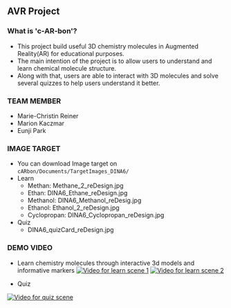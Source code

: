 ## AVR Project

### What is 'c-AR-bon'?

+ This project build useful 3D chemistry molecules in Augmented Reality(AR) for educational purposes. 
+ The main intention of the project is to allow users to understand and learn chemical molecule structure. 
+ Along with that, users are able to interact with 3D molecules and solve several quizzes to help users understand it better.

### TEAM MEMBER
+ Marie-Christin Reiner
+ Marion Kaczmar
+ Eunji Park  

### IMAGE TARGET
+ You can download Image target on `cARbon/Documents/TargetImages_DINA6/`
+ Learn
  + Methan: Methane_2_reDesign.jpg
  + Ethan: DINA6_Ethane_reDesign.jpg
  + Methanol: DINA6_Methanol_reDesig.jpg
  + Ethanol: Ethanol_2_reDesign.jpg
  + Cyclopropan: DINA6_Cyclopropan_reDesign.jpg
+ Quiz
  + DINA6_quizCard_reDesign.jpg

### DEMO VIDEO
+ Learn chemistry molecules through interactive 3d models and informative markers
[![Video for learn scene 1](https://img.youtube.com/vi/tnXR9OP3_qI/0.jpg)](https://www.youtube.com/watch?v=tnXR9OP3_qI)
[![Video for learn scene 2](https://img.youtube.com/vi/2yfCi-KD3t4/0.jpg)](https://www.youtube.com/watch?v=2yfCi-KD3t4)

+ Quiz

[![Video for quiz scene](https://img.youtube.com/vi/FYoAeCBYw3g/0.jpg)](https://www.youtube.com/watch?v=FYoAeCBYw3g)
